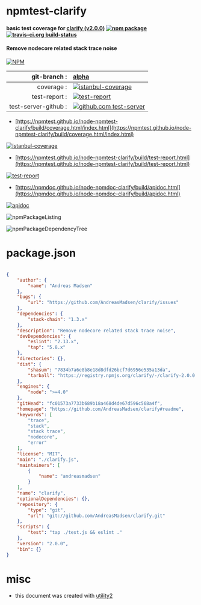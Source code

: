 # npmtest-clarify

#### basic test coverage for  [clarify (v2.0.0)](https://github.com/AndreasMadsen/clarify#readme)  [![npm package](https://img.shields.io/npm/v/npmtest-clarify.svg?style=flat-square)](https://www.npmjs.org/package/npmtest-clarify) [![travis-ci.org build-status](https://api.travis-ci.org/npmtest/node-npmtest-clarify.svg)](https://travis-ci.org/npmtest/node-npmtest-clarify)

#### Remove nodecore related stack trace noise

[![NPM](https://nodei.co/npm/clarify.png?downloads=true&downloadRank=true&stars=true)](https://www.npmjs.com/package/clarify)

| git-branch : | [alpha](https://github.com/npmtest/node-npmtest-clarify/tree/alpha)|
|--:|:--|
| coverage : | [![istanbul-coverage](https://npmtest.github.io/node-npmtest-clarify/build/coverage.badge.svg)](https://npmtest.github.io/node-npmtest-clarify/build/coverage.html/index.html)|
| test-report : | [![test-report](https://npmtest.github.io/node-npmtest-clarify/build/test-report.badge.svg)](https://npmtest.github.io/node-npmtest-clarify/build/test-report.html)|
| test-server-github : | [![github.com test-server](https://npmtest.github.io/node-npmtest-clarify/GitHub-Mark-32px.png)](https://npmtest.github.io/node-npmtest-clarify/build/app/index.html) | | build-artifacts : | [![build-artifacts](https://npmtest.github.io/node-npmtest-clarify/glyphicons_144_folder_open.png)](https://github.com/npmtest/node-npmtest-clarify/tree/gh-pages/build)|

- [https://npmtest.github.io/node-npmtest-clarify/build/coverage.html/index.html](https://npmtest.github.io/node-npmtest-clarify/build/coverage.html/index.html)

[![istanbul-coverage](https://npmtest.github.io/node-npmtest-clarify/build/screenCapture.buildCi.browser.%252Ftmp%252Fbuild%252Fcoverage.lib.html.png)](https://npmtest.github.io/node-npmtest-clarify/build/coverage.html/index.html)

- [https://npmtest.github.io/node-npmtest-clarify/build/test-report.html](https://npmtest.github.io/node-npmtest-clarify/build/test-report.html)

[![test-report](https://npmtest.github.io/node-npmtest-clarify/build/screenCapture.buildCi.browser.%252Ftmp%252Fbuild%252Ftest-report.html.png)](https://npmtest.github.io/node-npmtest-clarify/build/test-report.html)

- [https://npmdoc.github.io/node-npmdoc-clarify/build/apidoc.html](https://npmdoc.github.io/node-npmdoc-clarify/build/apidoc.html)

[![apidoc](https://npmdoc.github.io/node-npmdoc-clarify/build/screenCapture.buildCi.browser.%252Ftmp%252Fbuild%252Fapidoc.html.png)](https://npmdoc.github.io/node-npmdoc-clarify/build/apidoc.html)

![npmPackageListing](https://npmtest.github.io/node-npmtest-clarify/build/screenCapture.npmPackageListing.svg)

![npmPackageDependencyTree](https://npmtest.github.io/node-npmtest-clarify/build/screenCapture.npmPackageDependencyTree.svg)



# package.json

```json

{
    "author": {
        "name": "Andreas Madsen"
    },
    "bugs": {
        "url": "https://github.com/AndreasMadsen/clarify/issues"
    },
    "dependencies": {
        "stack-chain": "1.3.x"
    },
    "description": "Remove nodecore related stack trace noise",
    "devDependencies": {
        "eslint": "2.13.x",
        "tap": "5.8.x"
    },
    "directories": {},
    "dist": {
        "shasum": "7834b7a6e8b8e18d8dfd26bcf7d6956e535a13da",
        "tarball": "https://registry.npmjs.org/clarify/-/clarify-2.0.0.tgz"
    },
    "engines": {
        "node": ">=4.0"
    },
    "gitHead": "fc01573a7733b689b18a468d4de67d596c568a4f",
    "homepage": "https://github.com/AndreasMadsen/clarify#readme",
    "keywords": [
        "trace",
        "stack",
        "stack trace",
        "nodecore",
        "error"
    ],
    "license": "MIT",
    "main": "./clarify.js",
    "maintainers": [
        {
            "name": "andreasmadsen"
        }
    ],
    "name": "clarify",
    "optionalDependencies": {},
    "repository": {
        "type": "git",
        "url": "git://github.com/AndreasMadsen/clarify.git"
    },
    "scripts": {
        "test": "tap ./test.js && eslint ."
    },
    "version": "2.0.0",
    "bin": {}
}
```



# misc
- this document was created with [utility2](https://github.com/kaizhu256/node-utility2)
